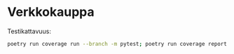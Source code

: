 # Verkkokauppa

Testikattavuus:

```bash
poetry run coverage run --branch -m pytest; poetry run coverage report -m
```
